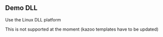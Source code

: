 Demo DLL
--------
Use the Linux DLL platform

This is not supported at the moment (kazoo templates have to be updated)
